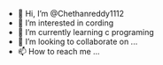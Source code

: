 - 👋 Hi, I’m @Chethanreddy1112
- 👀 I’m interested in cording
- 🌱 I’m currently learning c programing
- 💞️ I’m looking to collaborate on ...
- 📫 How to reach me ...

<!---
Chethanreddy1112/Chethanreddy1112 is a ✨ special ✨ repository because its `README.md` (this file) appears on your GitHub profile.
You can click the Preview link to take a look at your changes.
--->
